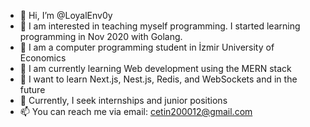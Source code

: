- 👋 Hi, I’m @LoyalEnv0y
- 👀 I am interested in teaching myself programming. I started learning programming in Nov 2020 with Golang.
- 🏫 I am a computer programming student in İzmir University of Economics
- 🌱 I am currently learning Web development using the MERN stack
- 🎯 I want to learn Next.js, Nest.js, Redis, and WebSockets and in the future
- 🏢 Currently, I seek internships and junior positions
- 📫 You can reach me via email: cetin200012@gmail.com
